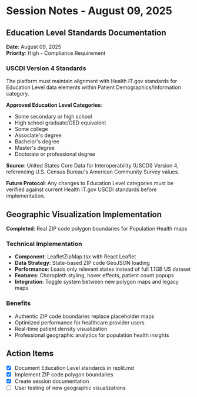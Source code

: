 # Session Notes - August 09, 2025

## Education Level Standards Documentation
**Date**: August 09, 2025  
**Priority**: High - Compliance Requirement

### USCDI Version 4 Standards
The platform must maintain alignment with Health IT.gov standards for Education Level data elements within Patient Demographics/Information category.

**Approved Education Level Categories**:
- Some secondary or high school
- High school graduate/GED equivalent  
- Some college
- Associate's degree
- Bachelor's degree
- Master's degree
- Doctorate or professional degree

**Source**: United States Core Data for Interoperability (USCDI) Version 4, referencing U.S. Census Bureau's American Community Survey values.

**Future Protocol**: Any changes to Education Level categories must be verified against current Health IT.gov USCDI standards before implementation.

## Geographic Visualization Implementation
**Completed**: Real ZIP code polygon boundaries for Population Health maps

### Technical Implementation
- **Component**: LeafletZipMap.tsx with React Leaflet
- **Data Strategy**: State-based ZIP code GeoJSON loading
- **Performance**: Loads only relevant states instead of full 1.1GB US dataset
- **Features**: Choropleth styling, hover effects, patient count popups
- **Integration**: Toggle system between new polygon maps and legacy maps

### Benefits
- Authentic ZIP code boundaries replace placeholder maps
- Optimized performance for healthcare provider users
- Real-time patient density visualization
- Professional geographic analytics for population health insights

## Action Items
- [x] Document Education Level standards in replit.md
- [x] Implement ZIP code polygon boundaries 
- [x] Create session documentation
- [ ] User testing of new geographic visualizations